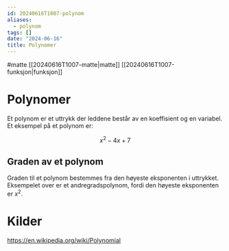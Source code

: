```yaml
---
id: 20240616T1007-polynom
aliases:
  - polynom
tags: []
date: "2024-06-16"
title: Polynomer
---
```


#matte [[20240616T1007-matte|matte]] [[20240616T1007-funksjon|funksjon]]

# Polynomer

Et polynom er et uttrykk der leddene består av en koeffisient og en variabel. Et eksempel på et polynom er:

$$
x^{2}-4x+7
$$

## Graden av et polynom

Graden til et polynom bestemmes fra den høyeste eksponenten i uttrykket. Eksempelet over er et andregradspolynom, fordi den høyeste eksponenten er $x^{2}$.

# Kilder

https://en.wikipedia.org/wiki/Polynomial
